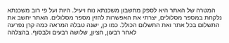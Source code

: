 המטרה של האתר היא לספק מחשבון משכנתא נוח ויעיל. היות ועל פי רוב משכנתא נלקחת במספר מסלולים, יצרתי את האפשרות להזין מספר מסלולים. האתר יחשב את התשלום בכל אתר ואת התשלום הכולל. כמו כן, ישנה טבלה המראה כמה קרן נפרעה לאחר רבעון, חציון, שלושה רבעים ולבסוף. בהצלהה
